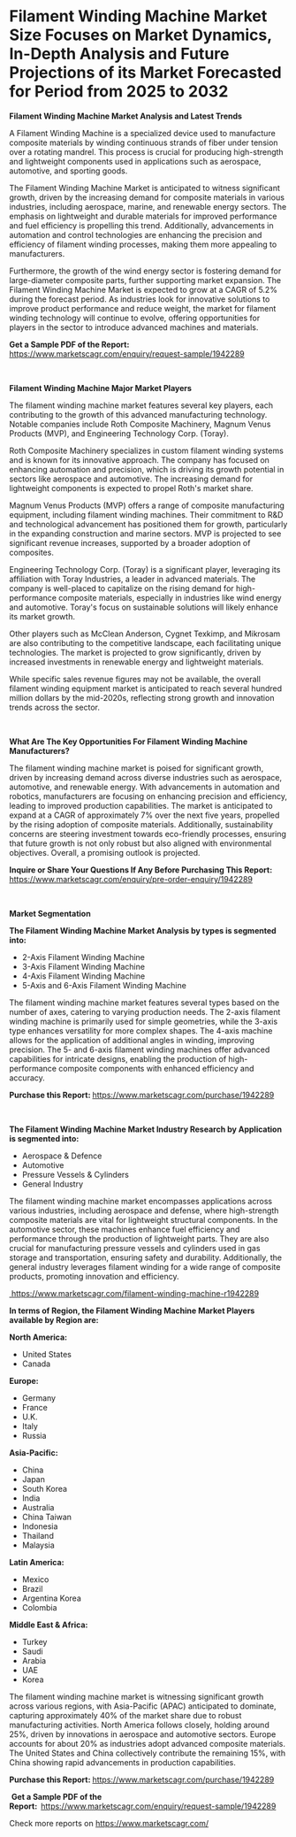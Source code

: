 <p><h1>Filament Winding Machine Market Size Focuses on Market Dynamics, In-Depth Analysis and Future Projections of its Market Forecasted for Period from 2025 to 2032</h1></p><p><strong>Filament Winding Machine Market Analysis and Latest Trends</strong></p>
<p><p>A Filament Winding Machine is a specialized device used to manufacture composite materials by winding continuous strands of fiber under tension over a rotating mandrel. This process is crucial for producing high-strength and lightweight components used in applications such as aerospace, automotive, and sporting goods.</p><p>The Filament Winding Machine Market is anticipated to witness significant growth, driven by the increasing demand for composite materials in various industries, including aerospace, marine, and renewable energy sectors. The emphasis on lightweight and durable materials for improved performance and fuel efficiency is propelling this trend. Additionally, advancements in automation and control technologies are enhancing the precision and efficiency of filament winding processes, making them more appealing to manufacturers.</p><p>Furthermore, the growth of the wind energy sector is fostering demand for large-diameter composite parts, further supporting market expansion. The Filament Winding Machine Market is expected to grow at a CAGR of 5.2% during the forecast period. As industries look for innovative solutions to improve product performance and reduce weight, the market for filament winding technology will continue to evolve, offering opportunities for players in the sector to introduce advanced machines and materials.</p></p>
<p><strong>Get a Sample PDF of the Report:&nbsp;</strong> <a href="https://www.marketscagr.com/enquiry/request-sample/1942289?utm_campaign=2301&utm_medium=2&utm_source=Github&utm_content=ia&utm_term=22022025&utm_id=filament-winding-machine">https://www.marketscagr.com/enquiry/request-sample/1942289</a></p>
<p>&nbsp;</p>
<p><strong>Filament Winding Machine Major Market Players</strong></p>
<p><p>The filament winding machine market features several key players, each contributing to the growth of this advanced manufacturing technology. Notable companies include Roth Composite Machinery, Magnum Venus Products (MVP), and Engineering Technology Corp. (Toray). </p><p>Roth Composite Machinery specializes in custom filament winding systems and is known for its innovative approach. The company has focused on enhancing automation and precision, which is driving its growth potential in sectors like aerospace and automotive. The increasing demand for lightweight components is expected to propel Roth's market share.</p><p>Magnum Venus Products (MVP) offers a range of composite manufacturing equipment, including filament winding machines. Their commitment to R&D and technological advancement has positioned them for growth, particularly in the expanding construction and marine sectors. MVP is projected to see significant revenue increases, supported by a broader adoption of composites.</p><p>Engineering Technology Corp. (Toray) is a significant player, leveraging its affiliation with Toray Industries, a leader in advanced materials. The company is well-placed to capitalize on the rising demand for high-performance composite materials, especially in industries like wind energy and automotive. Toray's focus on sustainable solutions will likely enhance its market growth.</p><p>Other players such as McClean Anderson, Cygnet Texkimp, and Mikrosam are also contributing to the competitive landscape, each facilitating unique technologies. The market is projected to grow significantly, driven by increased investments in renewable energy and lightweight materials.</p><p>While specific sales revenue figures may not be available, the overall filament winding equipment market is anticipated to reach several hundred million dollars by the mid-2020s, reflecting strong growth and innovation trends across the sector.</p></p>
<p>&nbsp;</p>
<p><strong>What Are The Key Opportunities For Filament Winding Machine Manufacturers?</strong></p>
<p><p>The filament winding machine market is poised for significant growth, driven by increasing demand across diverse industries such as aerospace, automotive, and renewable energy. With advancements in automation and robotics, manufacturers are focusing on enhancing precision and efficiency, leading to improved production capabilities. The market is anticipated to expand at a CAGR of approximately 7% over the next five years, propelled by the rising adoption of composite materials. Additionally, sustainability concerns are steering investment towards eco-friendly processes, ensuring that future growth is not only robust but also aligned with environmental objectives. Overall, a promising outlook is projected.</p></p>
<p><strong>Inquire or Share Your Questions If Any Before Purchasing This Report:</strong> <a href="https://www.marketscagr.com/enquiry/pre-order-enquiry/1942289?utm_campaign=2301&utm_medium=2&utm_source=Github&utm_content=ia&utm_term=22022025&utm_id=filament-winding-machine">https://www.marketscagr.com/enquiry/pre-order-enquiry/1942289</a></p>
<p>&nbsp;</p>
<p><strong>Market Segmentation</strong></p>
<p><strong>The Filament Winding Machine Market Analysis by types is segmented into:</strong></p>
<p><ul><li>2-Axis Filament Winding Machine</li><li>3-Axis Filament Winding Machine</li><li>4-Axis Filament Winding Machine</li><li>5-Axis and 6-Axis Filament Winding Machine</li></ul></p>
<p><p>The filament winding machine market features several types based on the number of axes, catering to varying production needs. The 2-axis filament winding machine is primarily used for simple geometries, while the 3-axis type enhances versatility for more complex shapes. The 4-axis machine allows for the application of additional angles in winding, improving precision. The 5- and 6-axis filament winding machines offer advanced capabilities for intricate designs, enabling the production of high-performance composite components with enhanced efficiency and accuracy.</p></p>
<p><strong>Purchase this Report:&nbsp;</strong><a href="https://www.marketscagr.com/purchase/1942289?utm_campaign=2301&utm_medium=2&utm_source=Github&utm_content=ia&utm_term=22022025&utm_id=filament-winding-machine">https://www.marketscagr.com/purchase/1942289</a></p>
<p>&nbsp;</p>
<p><strong>The Filament Winding Machine Market Industry Research by Application is segmented into:</strong></p>
<p><ul><li>Aerospace & Defence</li><li>Automotive</li><li>Pressure Vessels & Cylinders</li><li>General Industry</li></ul></p>
<p><p>The filament winding machine market encompasses applications across various industries, including aerospace and defense, where high-strength composite materials are vital for lightweight structural components. In the automotive sector, these machines enhance fuel efficiency and performance through the production of lightweight parts. They are also crucial for manufacturing pressure vessels and cylinders used in gas storage and transportation, ensuring safety and durability. Additionally, the general industry leverages filament winding for a wide range of composite products, promoting innovation and efficiency.</p></p>
<p><a href="https://www.marketscagr.com/filament-winding-machine-r1942289?utm_campaign=2301&utm_medium=2&utm_source=Github&utm_content=ia&utm_term=22022025&utm_id=filament-winding-machine">&nbsp;https://www.marketscagr.com/filament-winding-machine-r1942289</a></p>
<p><strong>In terms of Region, the Filament Winding Machine Market Players available by Region are:</strong></p>
<p>
    <p> <strong> North America: </strong>
        <ul>
            <li>United States</li>
            <li>Canada</li>
        </ul>
        </p> 
    <p> <strong> Europe: </strong>
        <ul>
            <li>Germany</li>
            <li>France</li>
            <li>U.K.</li>
            <li>Italy</li>
            <li>Russia</li>
        </ul>
        </p> 
    <p> <strong> Asia-Pacific: </strong>
        <ul>
            <li>China</li>
            <li>Japan</li>
            <li>South Korea</li>
            <li>India</li>
            <li>Australia</li>
            <li>China Taiwan</li>
            <li>Indonesia</li>
            <li>Thailand</li>
            <li>Malaysia</li>
        </ul>
        </p> 
    <p> <strong> Latin America: </strong>
        <ul>
            <li>Mexico</li>
            <li>Brazil</li>
            <li>Argentina Korea</li>
            <li>Colombia</li>
        </ul>
        </p> 
    <p> <strong> Middle East & Africa: </strong>
        <ul>
            <li>Turkey</li>
            <li>Saudi</li>
            <li>Arabia</li>
            <li>UAE</li>
            <li>Korea</li>
        </ul>
    </p>
    </p>
<p><p>The filament winding machine market is witnessing significant growth across various regions, with Asia-Pacific (APAC) anticipated to dominate, capturing approximately 40% of the market share due to robust manufacturing activities. North America follows closely, holding around 25%, driven by innovations in aerospace and automotive sectors. Europe accounts for about 20% as industries adopt advanced composite materials. The United States and China collectively contribute the remaining 15%, with China showing rapid advancements in production capabilities.</p></p>
<p><strong>Purchase this Report: </strong><a href="https://www.marketscagr.com/purchase/1942289?utm_campaign=2301&utm_medium=2&utm_source=Github&utm_content=ia&utm_term=22022025&utm_id=filament-winding-machine">https://www.marketscagr.com/purchase/1942289</a></p>
<p>&nbsp;<strong>Get a Sample PDF of the Report:&nbsp;&nbsp;</strong><a href="https://www.marketscagr.com/enquiry/request-sample/1942289?utm_campaign=2301&utm_medium=2&utm_source=Github&utm_content=ia&utm_term=22022025&utm_id=filament-winding-machine">https://www.marketscagr.com/enquiry/request-sample/1942289</a></p>
<p><strong></strong></p>
<p>Check more reports on <a href="https://www.marketscagr.com/?utm_campaign=2301&utm_medium=2&utm_source=Github&utm_content=ia&utm_term=22022025&utm_id=filament-winding-machine">https://www.marketscagr.com/</a></p>